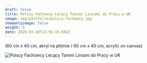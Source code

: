 ```yaml
---
draft: false
title: Polscy Fachowcy Lecący Tanimi Liniami do Pracy w UK
image: img/portfolio/polscy-fachowcy.jpg
showonlyimage: false
weight: 0
date: 2020-03-30T13:56:19.682Z
---
```

(60 cm x 40 cm, akryl na płótnie / 60 cm x 40 cm, acrylic on canvas)

![](/img/polscy-fachowcy.jpg "Polscy Fachowcy Lecący Tanimi Liniami do Pracy w UK")